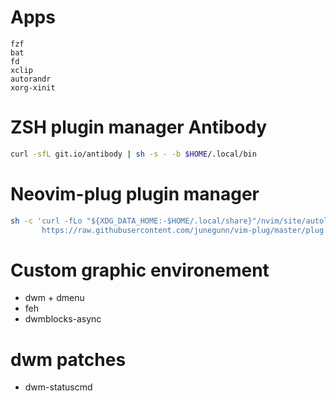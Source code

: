 # Apps
```
fzf
bat
fd
xclip
autorandr
xorg-xinit
```


# ZSH plugin manager Antibody

```bash
curl -sfL git.io/antibody | sh -s - -b $HOME/.local/bin
```

# Neovim-plug plugin manager

```bash
sh -c 'curl -fLo "${XDG_DATA_HOME:-$HOME/.local/share}"/nvim/site/autoload/plug.vim --create-dirs \
       https://raw.githubusercontent.com/junegunn/vim-plug/master/plug.vim'
```


# Custom graphic environement
* dwm + dmenu
* feh
* dwmblocks-async

# dwm patches
* dwm-statuscmd

